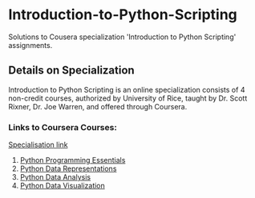 # Introduction-to-Python-Scripting
Solutions to Cousera specialization 'Introduction to Python Scripting' assignments.

## Details on Specialization
Introduction to Python Scripting is an online specialization consists of 4 non-credit courses, 
authorized by University of Rice, taught by Dr. Scott Rixner, Dr. Joe Warren, and offered through Coursera.

### Links to Coursera Courses:
<a href="https://www.coursera.org/specializations/introduction-scripting-in-python">Specialisation link</a><br />
1. <a href="https://www.coursera.org/learn/python-programming"> Python Programming Essentials</a><br />
2. <a href="https://www.coursera.org/learn/python-representation"> Python Data Representations</a><br />
3. <a href="https://www.coursera.org/learn/python-analysis"> Python Data Analysis</a><br />
4. <a href="https://www.coursera.org/learn/python-visualization"> Python Data Visualization</a><br />

